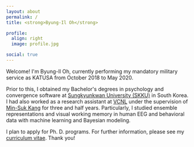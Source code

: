 ```yaml
---
layout: about
permalink: /
title: <strong>Byung-Il Oh</strong>

profile:
  align: right
  image: profile.jpg

social: true
---
```


Welcome! I'm Byung-Il Oh, currently performing my mandatory military service as KATUSA from October 2018 to May 2020.

Prior to this, I obtained my Bachelor's degrees in psychology and convergence software at <a href="https://www.skku.edu/">Sungkyunkwan University (SKKU)</a> in South Korea. I had also worked as a research assistant at <a href="https://sites.google.com/view/vcnlskku/vcnl-lab">VCNL</a> under the supervision of <a href="https://scholar.google.com/citations?user=R6KDuS8AAAAJ">Min-Suk Kang</a> for three and half years. Particularly, I studied ensemble representations and visual working memory in human EEG and behavioral data with machine learning and Bayesian modeling.

I plan to apply for Ph. D. programs. For further information, please see my <a href="{{ '/cv.pdf' | prepend: site.baseurl | prepend: site.url }}">curriculum vitae</a>. Thank you!
